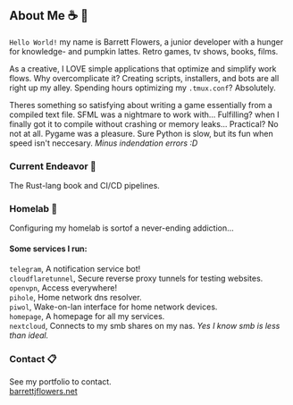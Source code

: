## About Me  ☕ 🍂
`Hello World!` my name is Barrett Flowers, a junior developer with a hunger for knowledge- and pumpkin lattes. Retro games, tv shows, books, films.

As a creative, I LOVE simple applications that optimize and simplify work flows. Why overcomplicate it? Creating scripts, installers, and bots are all right up my alley. Spending hours optimizing my `.tmux.conf`? Absolutely.

Theres something so satisfying about writing a game essentially from a compiled text file. SFML was a nightmare to work with... Fulfilling? when I finally got it to compile without crashing or memory leaks... Practical? No not at all. Pygame was a pleasure. Sure Python is slow, but its fun when speed isn't neccesary. _Minus indendation errors :D_

### Current Endeavor  💾
The Rust-lang book and CI/CD pipelines.

### Homelab  🔌
Configuring my homelab is sortof a never-ending addiction...

#### Some services I run: 
`telegram`, A notification service bot! \
`cloudflaretunnel`, Secure reverse proxy tunnels for testing websites. \
`openvpn`, Access everywhere! \
`pihole`, Home network dns resolver. \
`piwol`, Wake-on-lan interface for home network devices. \
`homepage`, A homepage for all my services. \
`nextcloud`, Connects to my smb shares on my nas. _Yes I know smb is less than ideal._

### Contact  📋
See my portfolio to contact.\
[barrettjflowers.net](https://barrettjflowers.net/)

